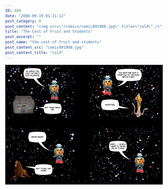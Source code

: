 ```yaml
---
ID: 480
date: "2008-09-19 01:31:12"
post_category: 0
post_content: "<img src=\"/comics/comic091908.jpg\" title=\"cold\" />"
title: "The Cost of Fruit and Students"
post_excerpt: ""
post_name: "the-cost-of-fruit-and-students"
post_content_src: "comic091908.jpg"
post_content_title: "cold"
---
```



[![cold](/comics-hi-res/comic091908.jpg)](/comics-hi-res/comic091908.jpg)
